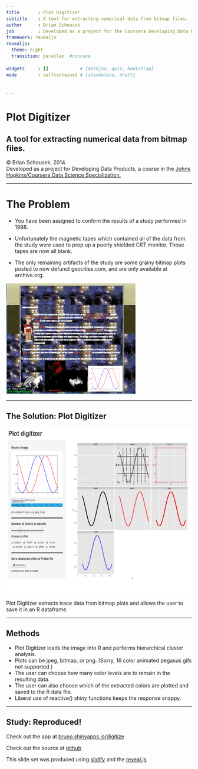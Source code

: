 ```yaml
---
title       : Plot Digitizer
subtitle    : A tool for extracting numerical data from bitmap files.
author      : Brian Schousek
job         : Developed as a project for the Coursera Developing Data Products class
framework: revealjs
revealjs:
  theme: night
  transition: parallax  #concave

widgets     : []            # {mathjax, quiz, bootstrap}
mode        : selfcontained # {standalone, draft}


--- 
```


# Plot Digitizer


## A tool for extracting numerical data from bitmap files.


&copy; Brian Schousek, 2014.<br> Developed as a project for Developing Data Products, a course in the <a href="https://www.coursera.org/specialization/jhudatascience/1?utm_medium=dashboard">Johns Hopkins/Coursera Data Science Specialization.</a>


---


# The Problem

* You have been assigned to confirm the results of a study performed in 1998.

* Unfortunately the magnetic tapes which contained all of the data from the study were used to prop up a poorly shielded CRT monitor. Those tapes are now all blank.

* The only remaining artifacts of the study are some grainy bitmap plots posted to now defunct geocities.com, and are only available at archive.org.


<img src="./assets/img/bcaffo.png" height="300px">

---


## The Solution: Plot Digitizer

<img src="./assets/img/screencap.png" height="450px">

Plot Digitizer extracts trace data from bitmap plots and allows the user to save it in an R dataframe.


---

## Methods


* Plot Digitizer loads the image into R and performs hierarchical cluster analysis.
* Plots can be jpeg, bitmap, or png. (Sorry, 16 color animated pegasus gifs not supported.)
* The user can choose how many color levels are to remain in the resulting data.
* The user can also choose which of the extracted colors are plotted and saved to the R data file.
* Liberal use of reactive() shiny functions keeps the response snappy.




---


## Study: Reproduced!

Check out the app at <a href="http://bruno.shinyapps.io/digitize">bruno.shinyapps.io/digitize</a>
<p>Check out the source at <a href="https://github.com/bschousek/digitize">github</a>



This slide set was produced using [slidify](http://slidify.org/) and the [reveal.js](framework)
